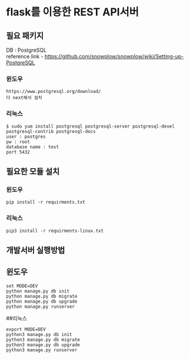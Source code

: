 # flask를 이용한 REST API서버  
## 필요 패키지  
DB : PostgreSQL  
reference link - https://github.com/snowplow/snowplow/wiki/Setting-up-PostgreSQL
### 윈도우
```
https://www.postgresql.org/download/
다 next해서 설치
```
### 리눅스
```
$ sudo yum install postgresql postgresql-server postgresql-devel postgresql-contrib postgresql-docs
user : postgres
pw : root
database name : test
port 5432
```
  
## 필요한 모듈 설치  
### 윈도우
```
pip install -r requirments.txt  
```
### 리눅스  
```
pip3 install -r requirments-linux.txt  
```

## 개발서버 실행방법
## 윈도우
```
set MODE=DEV
python manage.py db init
python manage.py db migrate
python manage.py db upgrade
python manage.py runserver
```
##리눅스
```
export MODE=DEV
python3 manage.py db init
python3 manage.py db migrate
python3 manage.py db upgrade
python3 manage.py runserver
```

